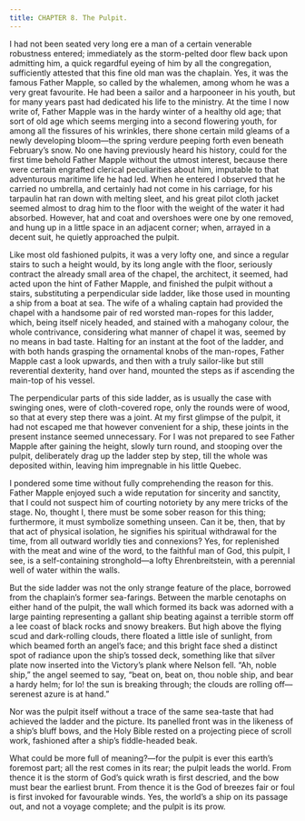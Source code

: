 ```yaml
---
title: CHAPTER 8. The Pulpit.
---
```


I had not been seated very long ere a man of a certain venerable robustness entered; immediately as the storm-pelted door flew back upon admitting him, a quick regardful eyeing of him by all the congregation, sufficiently attested that this fine old man was the chaplain. Yes, it was the famous Father Mapple, so called by the whalemen, among whom he was a very great favourite. He had been a sailor and a harpooneer in his youth, but for many years past had dedicated his life to the ministry. At the time I now write of, Father Mapple was in the hardy winter of a healthy old age; that sort of old age which seems merging into a second flowering youth, for among all the fissures of his wrinkles, there shone certain mild gleams of a newly developing bloom—the spring verdure peeping forth even beneath February’s snow. No one having previously heard his history, could for the first time behold Father Mapple without the utmost interest, because there were certain engrafted clerical peculiarities about him, imputable to that adventurous maritime life he had led. When he entered I observed that he carried no umbrella, and certainly had not come in his carriage, for his tarpaulin hat ran down with melting sleet, and his great pilot cloth jacket seemed almost to drag him to the floor with the weight of the water it had absorbed. However, hat and coat and overshoes were one by one removed, and hung up in a little space in an adjacent corner; when, arrayed in a decent suit, he quietly approached the pulpit.

Like most old fashioned pulpits, it was a very lofty one, and since a regular stairs to such a height would, by its long angle with the floor, seriously contract the already small area of the chapel, the architect, it seemed, had acted upon the hint of Father Mapple, and finished the pulpit without a stairs, substituting a perpendicular side ladder, like those used in mounting a ship from a boat at sea. The wife of a whaling captain had provided the chapel with a handsome pair of red worsted man-ropes for this ladder, which, being itself nicely headed, and stained with a mahogany colour, the whole contrivance, considering what manner of chapel it was, seemed by no means in bad taste. Halting for an instant at the foot of the ladder, and with both hands grasping the ornamental knobs of the man-ropes, Father Mapple cast a look upwards, and then with a truly sailor-like but still reverential dexterity, hand over hand, mounted the steps as if ascending the main-top of his vessel.

The perpendicular parts of this side ladder, as is usually the case with swinging ones, were of cloth-covered rope, only the rounds were of wood, so that at every step there was a joint. At my first glimpse of the pulpit, it had not escaped me that however convenient for a ship, these joints in the present instance seemed unnecessary. For I was not prepared to see Father Mapple after gaining the height, slowly turn round, and stooping over the pulpit, deliberately drag up the ladder step by step, till the whole was deposited within, leaving him impregnable in his little Quebec.

I pondered some time without fully comprehending the reason for this. Father Mapple enjoyed such a wide reputation for sincerity and sanctity, that I could not suspect him of courting notoriety by any mere tricks of the stage. No, thought I, there must be some sober reason for this thing; furthermore, it must symbolize something unseen. Can it be, then, that by that act of physical isolation, he signifies his spiritual withdrawal for the time, from all outward worldly ties and connexions? Yes, for replenished with the meat and wine of the word, to the faithful man of God, this pulpit, I see, is a self-containing stronghold—a lofty Ehrenbreitstein, with a perennial well of water within the walls.

But the side ladder was not the only strange feature of the place, borrowed from the chaplain’s former sea-farings. Between the marble cenotaphs on either hand of the pulpit, the wall which formed its back was adorned with a large painting representing a gallant ship beating against a terrible storm off a lee coast of black rocks and snowy breakers. But high above the flying scud and dark-rolling clouds, there floated a little isle of sunlight, from which beamed forth an angel’s face; and this bright face shed a distinct spot of radiance upon the ship’s tossed deck, something like that silver plate now inserted into the Victory’s plank where Nelson fell. “Ah, noble ship,” the angel seemed to say, “beat on, beat on, thou noble ship, and bear a hardy helm; for lo! the sun is breaking through; the clouds are rolling off—serenest azure is at hand.”

Nor was the pulpit itself without a trace of the same sea-taste that had achieved the ladder and the picture. Its panelled front was in the likeness of a ship’s bluff bows, and the Holy Bible rested on a projecting piece of scroll work, fashioned after a ship’s fiddle-headed beak.

What could be more full of meaning?—for the pulpit is ever this earth’s foremost part; all the rest comes in its rear; the pulpit leads the world. From thence it is the storm of God’s quick wrath is first descried, and the bow must bear the earliest brunt. From thence it is the God of breezes fair or foul is first invoked for favourable winds. Yes, the world’s a ship on its passage out, and not a voyage complete; and the pulpit is its prow.